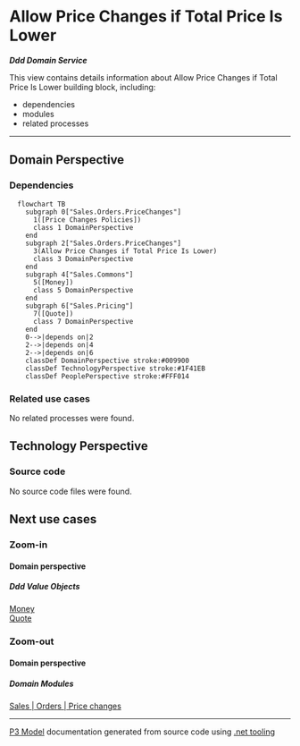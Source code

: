 ﻿
# Allow Price Changes if Total Price Is Lower

***Ddd Domain Service***  

This view contains details information about Allow Price Changes if Total Price Is Lower building block, including:
- dependencies
- modules
- related processes  

---



## Domain Perspective


### Dependencies

```mermaid
  flowchart TB
    subgraph 0["Sales.Orders.PriceChanges"]
      1([Price Changes Policies])
      class 1 DomainPerspective
    end
    subgraph 2["Sales.Orders.PriceChanges"]
      3(Allow Price Changes if Total Price Is Lower)
      class 3 DomainPerspective
    end
    subgraph 4["Sales.Commons"]
      5([Money])
      class 5 DomainPerspective
    end
    subgraph 6["Sales.Pricing"]
      7([Quote])
      class 7 DomainPerspective
    end
    0-->|depends on|2
    2-->|depends on|4
    2-->|depends on|6
    classDef DomainPerspective stroke:#009900
    classDef TechnologyPerspective stroke:#1F41EB
    classDef PeoplePerspective stroke:#FFF014
```

### Related use cases

No related processes were found.  

## Technology Perspective


### Source code

No source code files were found.  

## Next use cases


### Zoom-in


#### Domain perspective


##### Ddd Value Objects

[Money](../../Commons/Money.md)  
[Quote](../../Pricing/Quote.md)  

### Zoom-out


#### Domain perspective


##### Domain Modules

[Sales | Orders | Price changes](PriceChanges-module.md)  

---

[P3 Model](https://github.com/P3-model/P3-model) documentation generated from source code using [.net tooling](https://github.com/P3-model/P3-model-dotnet)